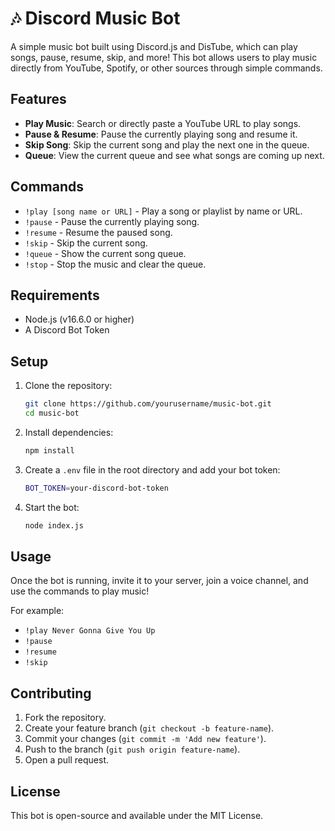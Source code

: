 # 🎶 Discord Music Bot

A simple music bot built using Discord.js and DisTube, which can play songs, pause, resume, skip, and more! This bot allows users to play music directly from YouTube, Spotify, or other sources through simple commands.

## Features

- **Play Music**: Search or directly paste a YouTube URL to play songs.
- **Pause & Resume**: Pause the currently playing song and resume it.
- **Skip Song**: Skip the current song and play the next one in the queue.
- **Queue**: View the current queue and see what songs are coming up next.

## Commands

- `!play [song name or URL]` - Play a song or playlist by name or URL.
- `!pause` - Pause the currently playing song.
- `!resume` - Resume the paused song.
- `!skip` - Skip the current song.
- `!queue` - Show the current song queue.
- `!stop` - Stop the music and clear the queue.

## Requirements

- Node.js (v16.6.0 or higher)
- A Discord Bot Token

## Setup

1. Clone the repository:

    ```bash
    git clone https://github.com/yourusername/music-bot.git
    cd music-bot
    ```

2. Install dependencies:

    ```bash
    npm install
    ```

3. Create a `.env` file in the root directory and add your bot token:

    ```bash
    BOT_TOKEN=your-discord-bot-token
    ```

4. Start the bot:

    ```bash
    node index.js
    ```

## Usage

Once the bot is running, invite it to your server, join a voice channel, and use the commands to play music!

For example:

- `!play Never Gonna Give You Up`
- `!pause`
- `!resume`
- `!skip`

## Contributing

1. Fork the repository.
2. Create your feature branch (`git checkout -b feature-name`).
3. Commit your changes (`git commit -m 'Add new feature'`).
4. Push to the branch (`git push origin feature-name`).
5. Open a pull request.

## License

This bot is open-source and available under the MIT License.

